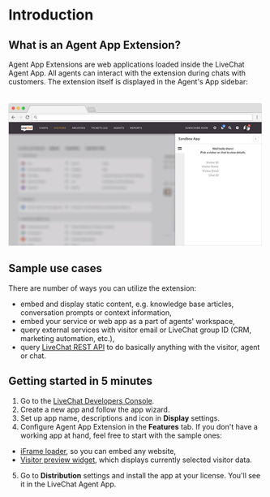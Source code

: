 # Introduction

## What is an Agent App Extension?

Agent App Extensions are web applications loaded inside the LiveChat Agent App. All agents can interact with the extension during chats with customers. The extension itself is displayed in the Agent's App sidebar:

<img src="../__images/agent-app-extension.png" width="500" style="margin-top: 20px;"/>

## Sample use cases

There are number of ways you can utilize the extension:

* embed and display static content, e.g. knowledge base articles, conversation prompts or context information,
* embed your service or web app as a part of agents' workspace,
* query external services with visitor email or LiveChat group ID (CRM, marketing automation, etc.),
* query [LiveChat REST API](/rest-api) to do basically anything with the visitor, agent or chat.

## Getting started in 5 minutes

1. Go to the <a href="https://developers.livechatinc.com/console/apps">LiveChat Developers Console</a>.
2. Create a new app and follow the app wizard.
3. Set up app name, descriptions and icon in **Display** settings.
4. Configure Agent App Extension in the **Features** tab. If you don't have a working app at hand, feel free to start with the sample ones:
  * [iFrame loader](https://glitch.com/edit/#!/livechat-load-iframe?path=README.md:1:0), so you can embed any website,
  * [Visitor preview widget](https://glitch.com/edit/#!/livechat-sample-agent-app), which displays currently selected visitor data.
5. Go to **Distribution** settings and install the app at your license. You'll see it in the LiveChat Agent App.